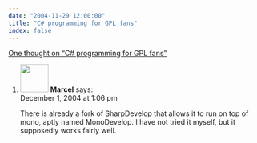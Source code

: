 ```yaml
---
date: "2004-11-29 12:00:00"
title: "C# programming for GPL fans"
index: false
---
```


[One thought on &ldquo;C# programming for GPL fans&rdquo;](/lemire/blog/2004/11-29-c-programming-for-gpl-fans)

<ol class="comment-list">
<li id="comment-639" class="comment even thread-even depth-1">
<div class="comment-author vcard">
<img alt src="https://secure.gravatar.com/avatar/d5805a69041b0faf0aace75df8e206ae?s=56&#038;d=mm&#038;r=g" srcset="https://secure.gravatar.com/avatar/d5805a69041b0faf0aace75df8e206ae?s=112&#038;d=mm&#038;r=g 2x" class="avatar avatar-56 photo" height="56" width="56" decoding="async" /> <b class="fn">Marcel</b> <span class="says">says:</span> </div>
<div class="comment-metadata"><time datetime="2004-12-01T13:06:30+00:00">December 1, 2004 at 1:06 pm</time></a> </div>
<div class="comment-content">
<p>There is already a fork of SharpDevelop that allows it to run on top of mono, aptly named MonoDevelop. I have not tried it myself, but it supposedly works fairly well.</p>
</div>
</li>
</ol>
